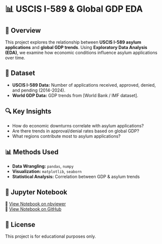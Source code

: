 # 📊 USCIS I-589 & Global GDP EDA  

## 📄 Overview  
This project explores the relationship between **USCIS I-589 asylum applications** and **global GDP trends**. Using **Exploratory Data Analysis (EDA)**, we examine how economic conditions influence asylum applications over time.

## 📂 Dataset  
- **USCIS I-589 Data:** Number of applications received, approved, denied, and pending (2014-2024).  
- **World GDP Data:** GDP trends from [World Bank / IMF dataset].  

## 🔍 Key Insights  
- How do economic downturns correlate with asylum applications?  
- Are there trends in approval/denial rates based on global GDP?  
- What regions contribute most to asylum applications?  

## 📊 Methods Used  
- **Data Wrangling:** `pandas`, `numpy`  
- **Visualization:** `matplotlib`, `seaborn`  
- **Statistical Analysis:** Correlation between GDP & asylum trends  

## 📓 Jupyter Notebook  
🚀 [View Notebook on nbviewer](https://nbviewer.org/github/malorieiovino/asylum_gdp_data/blob/main/Data%20Programming%20Final%20Project-Copy1.ipynb)  
📂 [View Notebook on GitHub](https://github.com/malorieiovino/YOUR-REPO/blob/main/YOUR-NOTEBOOK.ipynb)  

## 📜 License  
This project is for educational purposes only.  

